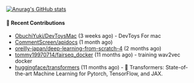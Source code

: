 [![Anurag's GitHub stats](https://github-readme-stats.vercel.app/api?username=qqhann&count_private=true&show_icons=true&theme=tokyonight)](https://github.com/anuraghazra/github-readme-stats)






#### 🌱 Recent Contributions

- [ObuchiYuki/DevToysMac](https://github.com/ObuchiYuki/DevToysMac) (3 weeks ago) - DevToys For mac
- [CommentScreen/apidocs](https://github.com/CommentScreen/apidocs) (1 month ago)
- [oreilly-japan/deep-learning-from-scratch-4](https://github.com/oreilly-japan/deep-learning-from-scratch-4) (2 months ago)
- [tommy19970714/fairseq_docker](https://github.com/tommy19970714/fairseq_docker) (11 months ago) - training wav2vec docker
- [huggingface/transformers](https://github.com/huggingface/transformers) (11 months ago) - 🤗 Transformers: State-of-the-art Machine Learning for Pytorch, TensorFlow, and JAX.
